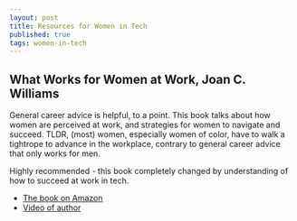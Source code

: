 ```yaml
---
layout: post
title: Resources for Women in Tech
published: true
tags: women-in-tech
---
```


## What Works for Women at Work, Joan C. Williams
General career advice is helpful, to a point. This book talks about how
women are perceived at work, and strategies for women to navigate and
succeed. TLDR, (most) women, especially women of color, have to walk a
tightrope to advance in the workplace, contrary to general career advice
that only works for men.

Highly recommended - this book completely changed by understanding of how
to succeed at work in tech.

* [The book on Amazon](https://www.amazon.com/What-Works-Women-Work-Patterns/dp/1479835455/ref=tmm_hrd_title_0?ie=UTF8&qid=1390432018&sr=8-2)
* [Video of author](https://womensleadership.stanford.edu/whatworks)

